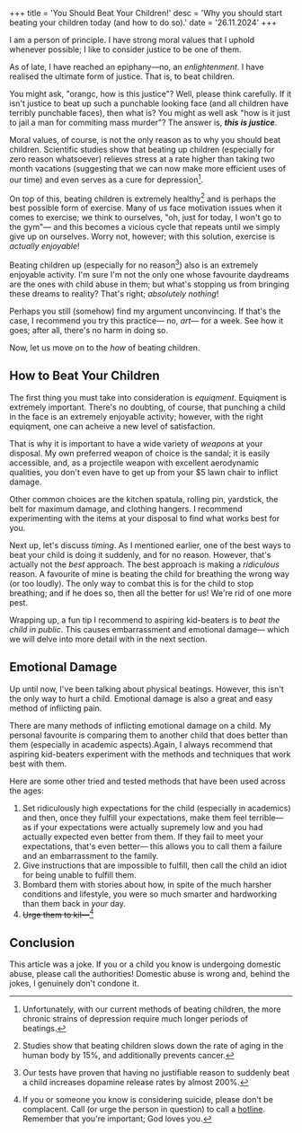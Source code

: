+++
title = 'You Should Beat Your Children!'
desc = 'Why you should start beating your children today (and how to do so).'
date = '26.11.2024'
+++

I am a person of principle. I have strong moral values that I uphold whenever possible; I like to consider justice to be one of them.

As of late, I have reached an epiphany—no, an *enlightenment*. I have realised the ultimate form of justice. That is, to beat children.

You might ask, "orangc, how is this justice"? Well, please think carefully. If it isn't justice to beat up such a punchable looking face (and all children have terribly punchable faces), then what is? You might as well ask "how is it just to jail a man for commiting mass murder"? The answer is, ***this is justice***.

Moral values, of course, is not the only reason as to why you should beat children. Scientific studies show that beating up children (especially for zero reason whatsoever) relieves stress at a rate higher than taking two month vacations (suggesting that we can now make more efficient uses of our time) and even serves as a cure for depression[^1].

[^1]: Unfortunately, with our current methods of beating children, the more chronic strains of depression require much longer periods of beatings.

On top of this, beating children is extremely healthy[^2] and is perhaps the best possible form of exercise. Many of us face motivation issues when it comes to exercise; we think to ourselves, "oh, just for today, I won't go to the gym"— and this becomes a vicious cycle that repeats until we simply give up on ourselves. Worry not, however; with this solution, exercise is *actually enjoyable*!

[^2]: Studies show that beating children slows down the rate of aging in the human body by 15%, and additionally prevents cancer.

Beating children up (especially for no reason[^3]) also is an extremely enjoyable activity. I'm sure I'm not the only one whose favourite daydreams are the ones with child abuse in them; but what's stopping us from bringing these dreams to reality? That's right; *absolutely nothing*!

[^3]: Our tests have proven that having no justifiable reason to suddenly beat a child increases dopamine release rates by almost 200%.

Perhaps you still (somehow) find my argument unconvincing. If that's the case, I recommend you try this practice— no, *art*— for a week. See how it goes; after all, there's no harm in doing so. 

Now, let us move on to the *how* of beating children.

## How to Beat Your Children
The first thing you must take into consideration is *equiqment*. Equiqment is extremely important. There's no doubting, of course, that punching a child in the face is an extremely enjoyable activity; however, with the right equiqment, one can acheive a new level of satisfaction.

That is why it is important to have a wide variety of *weapons* at your disposal. My own preferred weapon of choice is the sandal; it is easily accessible, and, as a projectile weapon with excellent aerodynamic qualities, you don't even have to get up from your $5 lawn chair to inflict damage.

Other common choices are the kitchen spatula, rolling pin, yardstick, the belt for maximum damage, and clothing hangers. I recommend experimenting with the items at your disposal to find what works best for you.

Next up, let's discuss *timing*. As I mentioned earlier, one of the best ways to beat your child is doing it suddenly, and for no reason. However, that's actually not the *best* approach. The best approach is making a *ridiculous* reason. A favourite of mine is beating the child for breathing the wrong way (or too loudly). The only way to combat this is for the child to stop breathing; and if he does so, then all the better for us! We're rid of one more pest.

Wrapping up, a fun tip I recommend to aspiring kid-beaters is to *beat the child in public*. This causes embarrassment and emotional damage— which we will delve into more detail with in the next section.

## Emotional Damage
Up until now, I've been talking about physical beatings. However, this isn't the only way to hurt a child. Emotional damage is also a great and easy method of inflicting pain.

There are many methods of inflicting emotional damage on a child. My personal favourite is comparing them to another child that does better than them (especially in academic aspects).Again, I always recommend that aspiring kid-beaters experiment with the methods and techniques that work best with them.

Here are some other tried and tested methods that have been used across the ages:

1. Set ridiculously high expectations for the child (especially in academics) and then, once they fulfill your expectations, make them feel terrible— as if your expectations were actually supremely low and you had actually expected even better from them. If they fail to meet your expectations, that's even better­— this allows you to call them a failure and an embarrassment to the family.
2. Give instructions that are impossible to fulfill, then call the child an idiot for being unable to fulfill them.
3. Bombard them with stories about how, in spite of the much harsher conditions and lifestyle, you were so much smarter and hardworking than them back in *your* day.
4. ~~Urge them to kil—~~[^4]

[^4]: If you or someone you know is considering suicide, please don't be complacent. Call (or urge the person in question) to call a [hotline](https://sossilenceofsuicide.org/). Remember that you're important; God loves you.

## Conclusion
This article was a joke. If you or a child you know is undergoing domestic abuse, please call the authorities! Domestic abuse is wrong and, behind the jokes, I genuinely don't condone it.